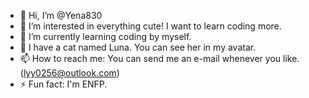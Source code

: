 - 👋 Hi, I’m @Yena830
- 👀 I’m interested in everything cute! I want to learn coding more.
- 🌱 I’m currently learning coding by myself.
- 💞️ I have a cat named Luna. You can see her in my avatar.
- 📫 How to reach me: You can send me an e-mail whenever you like.(lyy0256@outlook.com)
- ⚡ Fun fact: I'm ENFP.


<!---
Yena830/Yena830 is a ✨ special ✨ repository because its `README.md` (this file) appears on your GitHub profile.
You can click the Preview link to take a look at your changes.
--->
